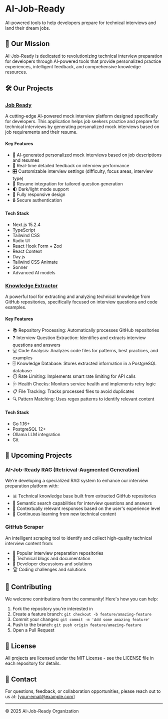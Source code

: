 # AI-Job-Ready

AI-powered tools to help developers prepare for technical interviews and land their dream jobs.

## 🚀 Our Mission

AI-Job-Ready is dedicated to revolutionizing technical interview preparation for developers through AI-powered tools that provide personalized practice experiences, intelligent feedback, and comprehensive knowledge resources.

## 🛠️ Our Projects

### [Job Ready](https://github.com/ai-job-ready/job-ready)

A cutting-edge AI-powered mock interview platform designed specifically for developers. This application helps job seekers practice and prepare for technical interviews by generating personalized mock interviews based on job requirements and their resume.

#### Key Features

- 🤖 AI-generated personalized mock interviews based on job descriptions and resumes
- 📝 Real-time detailed feedback on interview performance
- 🎛️ Customizable interview settings (difficulty, focus areas, interview type)
- 📄 Resume integration for tailored question generation
- 🌓 Dark/light mode support
- 📱 Fully responsive design
- 🔒 Secure authentication

#### Tech Stack

- Next.js 15.2.4
- TypeScript
- Tailwind CSS
- Radix UI
- React Hook Form + Zod
- React Context
- Day.js
- Tailwind CSS Animate
- Sonner
- Advanced AI models

### [Knowledge Extractor](https://github.com/ai-job-ready/knowledge-extractor)

A powerful tool for extracting and analyzing technical knowledge from GitHub repositories, specifically focused on interview questions and code examples.

#### Key Features

- 📚 Repository Processing: Automatically processes GitHub repositories
- ❓ Interview Question Extraction: Identifies and extracts interview questions and answers
- 💻 Code Analysis: Analyzes code files for patterns, best practices, and examples
- 🗄️ Knowledge Database: Stores extracted information in a PostgreSQL database
- ⏱️ Rate Limiting: Implements smart rate limiting for API calls
- 🩺 Health Checks: Monitors service health and implements retry logic
- 📋 File Tracking: Tracks processed files to avoid duplicates
- 🔍 Pattern Matching: Uses regex patterns to identify relevant content

#### Tech Stack

- Go 1.16+
- PostgreSQL 12+
- Ollama LLM integration
- Git

## 🔮 Upcoming Projects

### AI-Job-Ready RAG (Retrieval-Augmented Generation)

We're developing a specialized RAG system to enhance our interview preparation platform with:

- 📊 Technical knowledge base built from extracted GitHub repositories
- 🔎 Semantic search capabilities for interview questions and answers
- 🧠 Contextually relevant responses based on the user's experience level
- 🔄 Continuous learning from new technical content

### GitHub Scraper

An intelligent scraping tool to identify and collect high-quality technical interview content from:

- 👥 Popular interview preparation repositories
- 📝 Technical blogs and documentation
- 💬 Developer discussions and solutions
- 🏆 Coding challenges and solutions

## 🤝 Contributing

We welcome contributions from the community! Here's how you can help:

1. Fork the repository you're interested in
2. Create a feature branch: `git checkout -b feature/amazing-feature`
3. Commit your changes: `git commit -m 'Add some amazing feature'`
4. Push to the branch: `git push origin feature/amazing-feature`
5. Open a Pull Request

## 📄 License

All projects are licensed under the MIT License - see the LICENSE file in each repository for details.

## 📧 Contact

For questions, feedback, or collaboration opportunities, please reach out to us at: [your-email@example.com]

---

© 2025 AI-Job-Ready Organization
